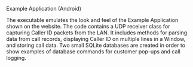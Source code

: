 Example Application (Android)

The executable emulates the look and feel of the Example Application shown on the website.  The code contains a UDP receiver class for capturing Caller ID packets from the LAN.  It includes methods for parsing data from call records, displaying Caller ID on multiple lines in a Window, and storing call data. Two small SQLite databases are created in order to show examples of database commands for customer pop-ups and call logging.